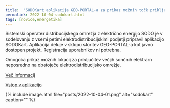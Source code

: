 ```yaml
---
title:  "SODOKart aplikacija GEO-PORTAL-a za prikaz možnih točk priključitve večjih sončnih elektrarn"
permalink: 2022-10-04-sodokart.html
tags: [novice,energetika]
---
```


Sistemski operater distribucijskega omrežja z električno energijo SODO je v sodelovanju z vsemi petimi elektrodistribucijskimi podjetji pripravil aplikacijo SODOKart.
Aplikacija deluje v sklopu storitev GEO-PORTAL-a kot javno dostopen projekt. Registracija uporabnikov ni potrebna.

Omogoča prikaz možnih lokacij za priključitev večjih sončnih elektrarn neposredno na obstoječe elektrodistribucijsko omrežje.

[Več informacij](https://sodo.si/sl/o-omrezju/sodokart)

[Vstop v aplikacijo](https://sodokart.sodo.si)

{% include image.html file="posts/2022-10-04-01.png" alt="sodokart" caption="" %}

